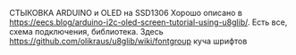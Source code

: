 СТЫКОВКА ARDUINO и OLED на SSD1306
Хорошо описано в https://eecs.blog/arduino-i2c-oled-screen-tutorial-using-u8glib/. Есть все, схема подключения, библиотека.
Здесь https://github.com/olikraus/u8glib/wiki/fontgroup куча шрифтов

